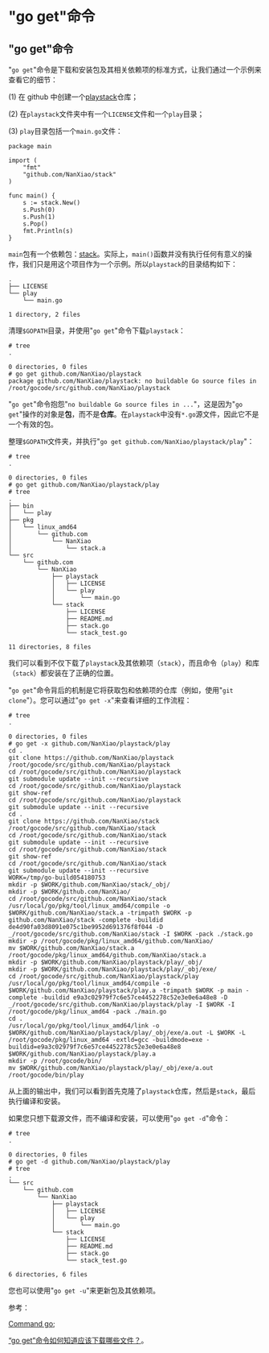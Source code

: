 # "go get"命令

## "go get"命令

"`go get`"命令是下载和安装包及其相关依赖项的标准方式，让我们通过一个示例来查看它的细节：

(1) 在 github 中创建一个[playstack](https://github.com/NanXiao/playstack)仓库；

(2) 在`playstack`文件夹中有一个`LICENSE`文件和一个`play`目录；

(3) `play`目录包括一个`main.go`文件：

```
package main

import (
    "fmt"
    "github.com/NanXiao/stack"
)

func main() {
    s := stack.New()
    s.Push(0)
    s.Push(1)
    s.Pop()
    fmt.Println(s)
} 
```

`main`包有一个依赖包：[stack](https://github.com/NanXiao/stack)。实际上，`main()`函数并没有执行任何有意义的操作，我们只是用这个项目作为一个示例。所以`playstack`的目录结构如下：

```
.
├── LICENSE
└── play
    └── main.go

1 directory, 2 files 
```

清理`$GOPATH`目录，并使用"`go get`"命令下载`playstack`：

```
# tree
.

0 directories, 0 files
# go get github.com/NanXiao/playstack
package github.com/NanXiao/playstack: no buildable Go source files in /root/gocode/src/github.com/NanXiao/playstack 
```

"`go get`"命令抱怨"`no buildable Go source files in ...`"，这是因为"`go get`"操作的对象是**包**，而不是**仓库**。在`playstack`中没有`*.go`源文件，因此它不是一个有效的包。

整理`$GOPATH`文件夹，并执行"`go get github.com/NanXiao/playstack/play`"：

```
# tree
.

0 directories, 0 files
# go get github.com/NanXiao/playstack/play
# tree
.
├── bin
│   └── play
├── pkg
│   └── linux_amd64
│       └── github.com
│           └── NanXiao
│               └── stack.a
└── src
    └── github.com
        └── NanXiao
            ├── playstack
            │   ├── LICENSE
            │   └── play
            │       └── main.go
            └── stack
                ├── LICENSE
                ├── README.md
                ├── stack.go
                └── stack_test.go

11 directories, 8 files 
```

我们可以看到不仅下载了`playstack`及其依赖项（`stack`），而且命令（`play`）和库（`stack`）都安装在了正确的位置。

"`go get`"命令背后的机制是它将获取包和依赖项的仓库（例如，使用"`git clone`"）。您可以通过"`go get -x`"来查看详细的工作流程：

```
# tree
.

0 directories, 0 files
# go get -x github.com/NanXiao/playstack/play
cd .
git clone https://github.com/NanXiao/playstack /root/gocode/src/github.com/NanXiao/playstack
cd /root/gocode/src/github.com/NanXiao/playstack
git submodule update --init --recursive
cd /root/gocode/src/github.com/NanXiao/playstack
git show-ref
cd /root/gocode/src/github.com/NanXiao/playstack
git submodule update --init --recursive
cd .
git clone https://github.com/NanXiao/stack /root/gocode/src/github.com/NanXiao/stack
cd /root/gocode/src/github.com/NanXiao/stack
git submodule update --init --recursive
cd /root/gocode/src/github.com/NanXiao/stack
git show-ref
cd /root/gocode/src/github.com/NanXiao/stack
git submodule update --init --recursive
WORK=/tmp/go-build054180753
mkdir -p $WORK/github.com/NanXiao/stack/_obj/
mkdir -p $WORK/github.com/NanXiao/
cd /root/gocode/src/github.com/NanXiao/stack
/usr/local/go/pkg/tool/linux_amd64/compile -o $WORK/github.com/NanXiao/stack.a -trimpath $WORK -p github.com/NanXiao/stack -complete -buildid de4d90fa03d8091e075c1be9952d691376f8f044 -D _/root/gocode/src/github.com/NanXiao/stack -I $WORK -pack ./stack.go
mkdir -p /root/gocode/pkg/linux_amd64/github.com/NanXiao/
mv $WORK/github.com/NanXiao/stack.a /root/gocode/pkg/linux_amd64/github.com/NanXiao/stack.a
mkdir -p $WORK/github.com/NanXiao/playstack/play/_obj/
mkdir -p $WORK/github.com/NanXiao/playstack/play/_obj/exe/
cd /root/gocode/src/github.com/NanXiao/playstack/play
/usr/local/go/pkg/tool/linux_amd64/compile -o $WORK/github.com/NanXiao/playstack/play.a -trimpath $WORK -p main -complete -buildid e9a3c02979f7c6e57ce4452278c52e3e0e6a48e8 -D _/root/gocode/src/github.com/NanXiao/playstack/play -I $WORK -I /root/gocode/pkg/linux_amd64 -pack ./main.go
cd .
/usr/local/go/pkg/tool/linux_amd64/link -o $WORK/github.com/NanXiao/playstack/play/_obj/exe/a.out -L $WORK -L /root/gocode/pkg/linux_amd64 -extld=gcc -buildmode=exe -buildid=e9a3c02979f7c6e57ce4452278c52e3e0e6a48e8 $WORK/github.com/NanXiao/playstack/play.a
mkdir -p /root/gocode/bin/
mv $WORK/github.com/NanXiao/playstack/play/_obj/exe/a.out /root/gocode/bin/play 
```

从上面的输出中，我们可以看到首先克隆了`playstack`仓库，然后是`stack`，最后执行编译和安装。

如果您只想下载源文件，而不编译和安装，可以使用"`go get -d`"命令：

```
# tree
.

0 directories, 0 files
# go get -d github.com/NanXiao/playstack/play
# tree
.
└── src
    └── github.com
        └── NanXiao
            ├── playstack
            │   ├── LICENSE
            │   └── play
            │       └── main.go
            └── stack
                ├── LICENSE
                ├── README.md
                ├── stack.go
                └── stack_test.go

6 directories, 6 files 
```

您也可以使用"`go get -u`"来更新包及其依赖项。

参考：

[Command go](https://golang.org/cmd/go/#hdr-Download_and_install_packages_and_dependencies);

[“go get”命令如何知道应该下载哪些文件？](https://groups.google.com/forum/#!topic/golang-nuts/-V9QR8ncf4w)。
